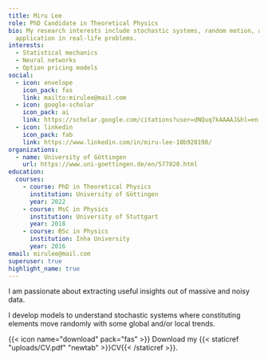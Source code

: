 ```yaml
---
title: Miru Lee
role: PhD Candidate in Theoretical Physics
bio: My research interests include stochastic systems, random motion, and their
  application in real-life problems.
interests:
  - Statistical mechanics
  - Neural networks
  - Option pricing models
social:
  - icon: envelope
    icon_pack: fas
    link: mailto:mirulee@mail.com
  - icon: google-scholar
    icon_pack: ai
    link: https://scholar.google.com/citations?user=dNQuq7kAAAAJ&hl=en
  - icon: linkedin
    icon_pack: fab
    link: https://www.linkedin.com/in/miru-lee-10b920198/
organizations:
  - name: University of Göttingen
    url: https://www.uni-goettingen.de/en/577820.html
education:
  courses:
    - course: PhD in Theoretical Physics
      institution: University of Göttingen
      year: 2022
    - course: MsC in Physics
      institution: University of Stuttgart
      year: 2018
    - course: BSc in Physics
      institution: Inha University
      year: 2016
email: mirulee@mail.com
superuser: true
highlight_name: true
---
```

I am passionate about extracting useful insights out of massive and noisy data.

I develop models to understand stochastic systems where constituting elements move randomly with some global and/or local trends.

{{< icon name="download" pack="fas" >}} Download my {{< staticref "uploads/CV.pdf" "newtab" >}}CV{{< /staticref >}}.
